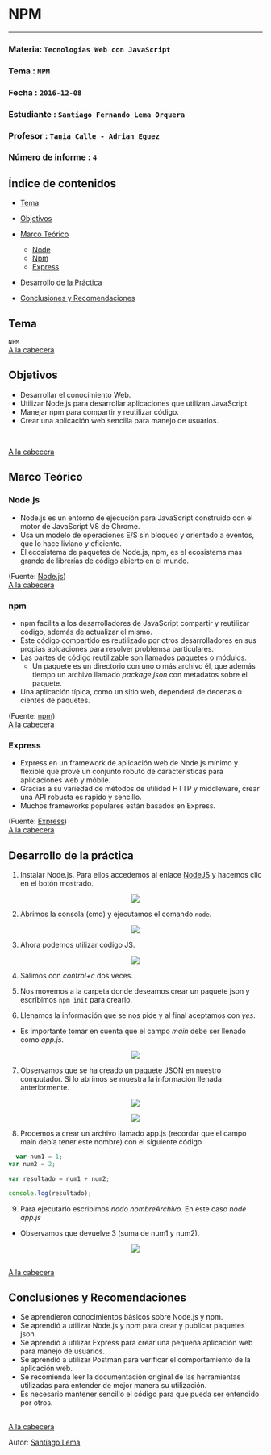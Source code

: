# NPM
---

### Materia: `Tecnologías Web con JavaScript`
### Tema : `NPM` 
### Fecha : `2016-12-08`
### Estudiante : `Santiago Fernando Lema Orquera`
### Profesor : `Tania Calle - Adrian Eguez`
### Número de informe : `4`

<a name="Cabecera"></a>
## Índice de contenidos


- <a href="#Tema">Tema</a>
- <a href="#Objetivos">Objetivos</a>
- <a href="#Marco Teórico">Marco Teórico</a>
  * <a href="#Node.js">Node</a>
  * <a href="#Npm">Npm</a>
  * <a href="#Express">Express</a>

- <a href="#Desarrollo">Desarrollo de la Práctica</a>
- <a href="#Conclusiones y Recomendaciones">Conclusiones y Recomendaciones</a> 

<a name="Tema"></a>
## Tema
`NPM`
<br>
<a href="#Cabecera">A la cabecera</a>

<a name="Objetivos"></a>
## Objetivos
- Desarrollar el conocimiento Web.
- Utilizar Node.js para desarrollar aplicaciones que utilizan JavaScript.
- Manejar npm para compartir y reutilizar código.
- Crear una aplicación web sencilla para manejo de usuarios.
<br>

<a href="#Cabecera">A la cabecera</a>

<a name="Marco Teórico"></a>
## Marco Teórico


<a name="Node"></a>
### Node.js

* Node.js es un entorno de ejecución para JavaScript construido con el motor de JavaScript V8 de Chrome. 
* Usa un modelo de operaciones E/S sin bloqueo y orientado a eventos, que lo hace liviano y eficiente. 
* El ecosistema de paquetes de Node.js, npm, es el ecosistema mas grande de librerías de código abierto en el mundo.

(Fuente: [Node.js](https://nodejs.org/es/))
<br>
<a href="#Cabecera">A la cabecera</a>

<a name="Npm"></a>
### npm

* npm facilita a los desarrolladores de JavaScript compartir y reutilizar código, además de actualizar el mismo.
* Este código compartido es reutilizado por otros desarrolladores en sus propias aplcaciones para resolver problemsa particulares.
* Las partes de código reutilizable son llamados paquetes o módulos.
    * Un paquete es un directorio con uno o más archivo él, que además tiempo un archivo llamado *package.json* con metadatos sobre el paquete.
* Una aplicación típica, como un sitio web, dependerá de decenas o cientes de paquetes.

(Fuente: [npm](https://docs.npmjs.com/getting-started/what-is-npm))
<br>
<a href="#Cabecera">A la cabecera</a>

<a name="Express"></a>
### Express

* Express en un framework de aplicación web de Node.js mínimo y flexible que prové un conjunto robuto de características para aplicaciones web y móbile.
* Gracias a su variedad de métodos de utilidad HTTP y middleware, crear una API robusta es rápido y sencillo.
* Muchos frameworks populares están basados en Express.

(Fuente: [Express](http://expressjs.com/))
<br>
<a href="#Cabecera">A la cabecera</a>


<a name="Desarrollo"></a>
## Desarrollo de la práctica


1) Instalar Node.js. Para ellos accedemos al enlace [NodeJS](https://nodejs.org/es/) y hacemos clic en el botón mostrado.

<p align="center">
<img src="https://github.com/santy-101/Tec_Web/blob/07-Node_js/Informe/Im%C3%A1genes/InsNode.png?raw=true">
</p>

2) Abrimos la consola (cmd) y ejecutamos el comando `node`.

<p align="center">
<img src="https://github.com/santy-101/Tec_Web/blob/07-Node_js/Informe/Im%C3%A1genes/cmd.png?raw=true">
</p>

3) Ahora podemos utilizar código JS.

<p align="center">
<img src="https://github.com/santy-101/Tec_Web/blob/07-Node_js/Informe/Im%C3%A1genes/js.png?raw=true">
</p>

4) Salimos con *control+c* dos veces.

5) Nos movemos a la carpeta donde deseamos crear un paquete json y escribimos `npm init` para crearlo.

6) Llenamos la información que se nos pide y al final aceptamos con *yes*.
* Es importante tomar en cuenta que el campo *main* debe ser llenado como *app.js*.

<p align="center">
<img src="https://github.com/santy-101/Tec_Web/blob/07-Node_js/Informe/Im%C3%A1genes/paquete.png?raw=true">
</p>

7) Observamos que se ha creado un paquete JSON en nuestro computador. Si lo abrimos se muestra la información llenada anteriormente.

<p align="center">
<img src="https://github.com/santy-101/Tec_Web/blob/07-Node_js/Informe/Im%C3%A1genes/carpeta.png?raw=true">
</p>

<p align="center">
<img src="https://github.com/santy-101/Tec_Web/blob/07-Node_js/Informe/Im%C3%A1genes/cod.png?raw=true">
</p>

8)  Procemos a crear un archivo llamado app.js (recordar que el campo main debía tener este nombre) con el siguiente código


```javascript
  var num1 = 1;
var num2 = 2;

var resultado = num1 + num2;

console.log(resultado);
```

9) Para ejecutarlo escribimos *nodo nombreArchivo*. En este caso *node app.js*
* Observamos que devuelve 3 (suma de num1 y num2).

<p align="center">
<img src="https://github.com/santy-101/Tec_Web/blob/07-Node_js/Informe/Im%C3%A1genes/3.png?raw=true">
</p>



<br>
<a href="#Cabecera">A la cabecera</a>

<a name="Conclusiones y Recomendaciones"></a>
## Conclusiones y Recomendaciones
* Se aprendieron conocimientos básicos sobre Node.js y npm.
* Se aprendió a utilizar Node.js y npm para crear y publicar paquetes json.
* Se aprendió a utilizar Express para crear una pequeña aplicación web para manejo de usuarios.
* Se aprendió a utilizar Postman para verificar el comportamiento de la aplicación web.
* Se recomienda leer la documentación original de las herramientas utilizadas para entender de mejor manera su utilización.
* Es necesario mantener sencillo el código para que pueda ser entendido por otros.

<br>
<a href="#Cabecera">A la cabecera</a>

Autor: [Santiago Lema](https://github.com/santy-101)